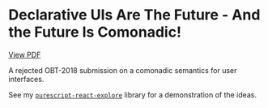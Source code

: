 # Declarative UIs Are The Future - And the Future Is Comonadic!

[View PDF](http://functorial.com/the-future-is-comonadic/main.pdf)

A rejected OBT-2018 submission on a comonadic semantics for user interfaces.

See my [`purescript-react-explore`](https://github.com/paf31/purescript-react-explore) library for a demonstration of the ideas.
